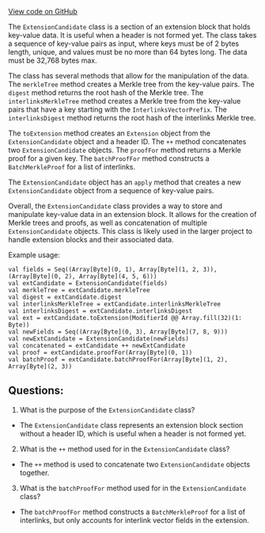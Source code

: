 [View code on GitHub](https://github.com/ergoplatform/ergo/src/main/scala/org/ergoplatform/modifiers/history/extension/ExtensionCandidate.scala)

The `ExtensionCandidate` class is a section of an extension block that holds key-value data. It is useful when a header is not formed yet. The class takes a sequence of key-value pairs as input, where keys must be of 2 bytes length, unique, and values must be no more than 64 bytes long. The data must be 32,768 bytes max. 

The class has several methods that allow for the manipulation of the data. The `merkleTree` method creates a Merkle tree from the key-value pairs. The `digest` method returns the root hash of the Merkle tree. The `interlinksMerkleTree` method creates a Merkle tree from the key-value pairs that have a key starting with the `InterlinksVectorPrefix`. The `interlinksDigest` method returns the root hash of the interlinks Merkle tree. 

The `toExtension` method creates an `Extension` object from the `ExtensionCandidate` object and a header ID. The `++` method concatenates two `ExtensionCandidate` objects. The `proofFor` method returns a Merkle proof for a given key. The `batchProofFor` method constructs a `BatchMerkleProof` for a list of interlinks. 

The `ExtensionCandidate` object has an `apply` method that creates a new `ExtensionCandidate` object from a sequence of key-value pairs. 

Overall, the `ExtensionCandidate` class provides a way to store and manipulate key-value data in an extension block. It allows for the creation of Merkle trees and proofs, as well as concatenation of multiple `ExtensionCandidate` objects. This class is likely used in the larger project to handle extension blocks and their associated data. 

Example usage:

```
val fields = Seq((Array[Byte](0, 1), Array[Byte](1, 2, 3)), (Array[Byte](0, 2), Array[Byte](4, 5, 6)))
val extCandidate = ExtensionCandidate(fields)
val merkleTree = extCandidate.merkleTree
val digest = extCandidate.digest
val interlinksMerkleTree = extCandidate.interlinksMerkleTree
val interlinksDigest = extCandidate.interlinksDigest
val ext = extCandidate.toExtension(ModifierId @@ Array.fill(32)(1: Byte))
val newFields = Seq((Array[Byte](0, 3), Array[Byte](7, 8, 9)))
val newExtCandidate = ExtensionCandidate(newFields)
val concatenated = extCandidate ++ newExtCandidate
val proof = extCandidate.proofFor(Array[Byte](0, 1))
val batchProof = extCandidate.batchProofFor(Array[Byte](1, 2), Array[Byte](2, 3))
```
## Questions: 
 1. What is the purpose of the `ExtensionCandidate` class?
- The `ExtensionCandidate` class represents an extension block section without a header ID, which is useful when a header is not formed yet.

2. What is the `++` method used for in the `ExtensionCandidate` class?
- The `++` method is used to concatenate two `ExtensionCandidate` objects together.

3. What is the `batchProofFor` method used for in the `ExtensionCandidate` class?
- The `batchProofFor` method constructs a `BatchMerkleProof` for a list of interlinks, but only accounts for interlink vector fields in the extension.